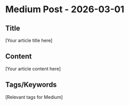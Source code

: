 # Medium Post - 2026-03-01

## Title
[Your article title here]

## Content
[Your article content here]

## Tags/Keywords
[Relevant tags for Medium]
